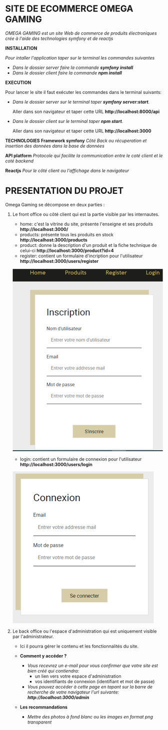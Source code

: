 # SITE DE ECOMMERCE OMEGA GAMING

*OMEGA GAMING est un site Web de commerce de produits électroniques crée à l'aide des technologies symfony et de reactjs*


**INSTALLATION**

_Pour intaller l'application taper sur le terminal les commandes suivantes_
- _Dans le dossier server faire la commande **symfony install**_
- _Dans le dossier client faire la commande **npm install**_

**EXECUTION**

Pour lancer le site il faut exécuter les commandes dans le terminal suivants:
- _Dans le dossier server sur le terminal taper **symfony server:start**._ 

    Aller dans son navigateur  et taper cette URL **http://localhost:8000/api**
- _Dans le dossier client sur le terminal taper **npm start**._ 

    Aller dans son navigateur  et taper cette URL **http://localhost:3000**

**TECHNOLOGIES**
**Framework symfony** 
_Côté  Back ou récuperation et insertion des données dans la base de données_

**API platform** 
_Protocole qui facilite la communication entre le coté client et le coté backend_

**Reactjs** 
_Pour le côté  client ou l'affichage dans le navigateur_



# PRESENTATION DU PROJET

Omega Gaming se décompose en deux parties :
1. Le front office ou côté client qui est la partie visible par les internautes.
    - home: c'est la vitrine du site, présente l'enseigne et ses produits **http://localhost:3000/**
    - products: présente tous les produits en stock **http://localhost:3000/products**
    - product: donne la description d'un produit et la fiche technique de celui-ci **http://localhost:3000/product?id=4**
    - register: contient un formulaire d'incription pour l'utilisateur **http://localhost:3000/users/register**



    ![register](./register.PNG)

    - login: contient un formulaire de connexion pour l'utilisateur **http://localhost:3000/users/login**




    ![login](./login.PNG)
    

2. Le back office ou l'espace d'administration qui est uniquement visible par l'administrateur.
    - Ici il pourra gérer le contenu et les fonctionnalités du site.
    
    - **Comment y accéder ?**
        - _Vous recevrez un e-mail pour vous confirmer que votre site est bien créé qui contiendra:_
            - un lien vers votre espace d'administration
            - vos identifiants de connexion (identifiant et mot de passe)
        - _Vous pouvez accéder à cette page en tapant sur la barre de recherche de votre navigateur l'url  suivante:  **http://localhost:3000/admin**_

    - **Les recommandations**
       - _Mettre des photos à fond blanc ou les images en format png transparent_




